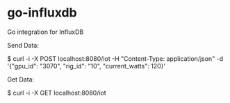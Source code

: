 # go-influxdb
Go integration for InfluxDB

Send Data:

$ curl -i -X POST localhost:8080/iot -H "Content-Type: application/json" -d '{"gpu_id": "3070", "rig_id": "10", "current_watts": 120}'

Get Data:

$ curl -i -X GET localhost:8080/iot
